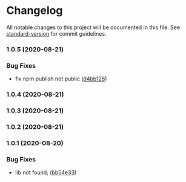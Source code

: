 # Changelog

All notable changes to this project will be documented in this file. See [standard-version](https://github.com/conventional-changelog/standard-version) for commit guidelines.

### 1.0.5 (2020-08-21)


### Bug Fixes

* fix npm publish not public ([d4bb126](https://github.com/pawgame/game-library/commit/d4bb12640a364ebba0bbe5af449106f319a1c012))

### 1.0.4 (2020-08-21)

### 1.0.3 (2020-08-21)

### 1.0.2 (2020-08-21)

### 1.0.1 (2020-08-20)


### Bug Fixes

* lib not found; ([bb54e33](https://github.com/pawgame/game-library/commit/bb54e3333496e1be2dc35b2d83323541f372125c))
